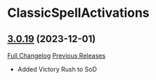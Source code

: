 # ClassicSpellActivations

## [3.0.19](https://github.com/rgd87/ClassicSpellActivations/tree/3.0.19) (2023-12-01)
[Full Changelog](https://github.com/rgd87/ClassicSpellActivations/compare/3.0.18...3.0.19) [Previous Releases](https://github.com/rgd87/ClassicSpellActivations/releases)

- Added Victory Rush to SoD  
